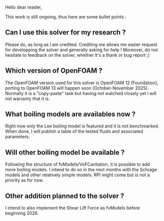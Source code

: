 Hello dear reader,

This work is still ongoing, thus here are some bullet points :

## Can I use this solver for my research ?

Please do, as long as I am credited. 
Crediting me allows me easier request for developping the solver and generally asking for help !
Moreover, do not hesitate to feedback on the solver, whether it's a thank or bug report ;) 

## Which version of OpenFOAM ?

The OpenFOAM version used for this solver is OpenFOAM 12 (Foundation), porting to OpenFOAM 13 will happen soon (October-November 2025). 
Normally it is a "copy-paste" task but having not watched closely yet I will not warranty that it is.

## What boiling models are availables now ?

Right now only the Lee boiling model is featured and it is not benchmarked. 
When done, I will publish a table of the tested fluids and associated parameters. 

## Will other boiling model be available ?

Following the structure of fvModels/VoFCavitation, it is possible to add more boiling models. 
I intend to do so in the next months with the Schrage models and other relatively simple models.
RPI might come but is not a priority as for now. 

## Other addition planned to the solver ?

I intend to also implement the Shear Lift Force as fvModels before beginning 2026.















